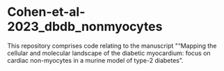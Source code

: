# Cohen-et-al-2023_dbdb_nonmyocytes

This repository comprises code relating to the manuscript "“Mapping the cellular and molecular landscape of the diabetic myocardium: focus on cardiac non-myocytes in a murine model of type-2 diabetes”.
